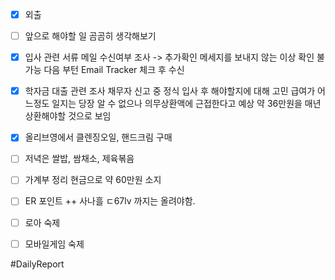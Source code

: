 
- [x] 외출
- [ ] 앞으로 해야할 일 곰곰히 생각해보기
- [x] 입사 관련 서류 메일 수신여부 조사 
	-> 추가확인 메세지를 보내지 않는 이상  확인 불가능
	다음 부턴 Email Tracker 체크 후 수신

- [x] 학자금 대출 관련 조사
	채무자 신고 중 정식 입사 후 해야할지에 대해 고민
	급여가 어느정도 일지는 당장 알 수 없으나 
	의무상환액에 근접한다고 예상 
	약 36만원을 매년 상환해야할 것으로 보임
	

- [x] 올리브영에서 클렌징오일, 핸드크림 구매
- [ ] 저녁은 쌀밥, 쌈채소, 제육볶음
- [ ] 가계부 정리 
	현금으로 약 60만원 소지 

- [ ] ER 포인트 ++ 
	사나흘 ㄷ67lv 까지는 올려야함.
- [ ] 로아 숙제
- [ ] 모바일게임 숙제

#DailyReport 